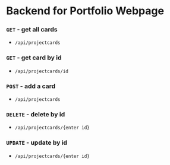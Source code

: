 # Backend for Portfolio Webpage

### `GET` - get all cards
- `/api/projectcards`

### `GET` - get card by id
- `/api/projectcards/id`

### `POST` - add a card
- `/api/projectcards`

### `DELETE` - delete by id
- `/api/projectcards/{enter id}`

### `UPDATE` - update by id
- `/api/projectcards/{enter id}`


